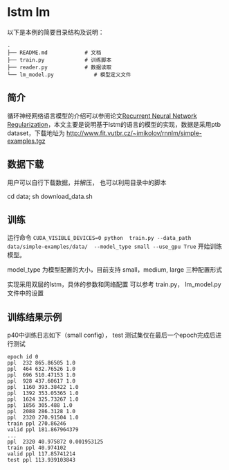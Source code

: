 # lstm lm

以下是本例的简要目录结构及说明：

```text
.
├── README.md            # 文档
├── train.py             # 训练脚本
├── reader.py            # 数据读取
└── lm_model.py             # 模型定义文件
```


## 简介

循环神经网络语言模型的介绍可以参阅论文[Recurrent Neural Network Regularization](https://arxiv.org/abs/1409.2329)，本文主要是说明基于lstm的语言的模型的实现，数据是采用ptb dataset，下载地址为
http://www.fit.vutbr.cz/~imikolov/rnnlm/simple-examples.tgz

## 数据下载
用户可以自行下载数据，并解压， 也可以利用目录中的脚本

cd data; sh download_data.sh

## 训练

运行命令 `CUDA_VISIBLE_DEVICES=0 python  train.py --data_path data/simple-examples/data/  --model_type small --use_gpu True` 开始训练模型。

model_type 为模型配置的大小，目前支持 small，medium, large 三种配置形式

实现采用双层的lstm，具体的参数和网络配置 可以参考 train.py， lm_model.py 文件中的设置


## 训练结果示例

p40中训练日志如下（small config）， test 测试集仅在最后一个epoch完成后进行测试
```text
epoch id 0
ppl  232 865.86505 1.0
ppl  464 632.76526 1.0
ppl  696 510.47153 1.0
ppl  928 437.60617 1.0
ppl  1160 393.38422 1.0
ppl  1392 353.05365 1.0
ppl  1624 325.73267 1.0
ppl  1856 305.488 1.0
ppl  2088 286.3128 1.0
ppl  2320 270.91504 1.0
train ppl 270.86246
valid ppl 181.867964379
...
ppl  2320 40.975872 0.001953125
train ppl 40.974102
valid ppl 117.85741214
test ppl 113.939103843
```
